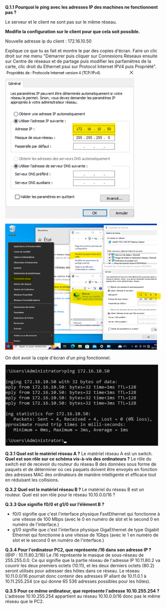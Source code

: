 **Q.1.1 Pourquoi le ping avec les adresses IP des machines ne fonctionnent pas ?**

Le serveur et le client ne sont pas sur le même réseau. 

**Modifie la configuration sur le client pour que cela soit possible.**

Nouvelle adresse ip du client : 172.16.10.50


Explique ce que tu as fait et montre le par des copies d'écran.
Faire un clic droit sur me menu "Démarrer puis cliquer sur Connexions Réseaux ensuite sur Centre de réseaux et de partage puis modifier les parfamètres de la carte, clic droit du Ethernet psui sur Protocol Internet IPV4 puis Propriété". 
![Ceci est un exemple d’image](Checkpoint2-Q1.1bis.png)

![Ceci est un exemple d’image](Checkpoint2-Q1.1ter.png)

On doit avoir la copie d'écran d'un ping fonctionnel.

![Ceci est un exemple d’image](Checkpoint2-Q1.1.png)

**Q.3.1 Quel est le matériel réseau A ?** Le matériel réseau A est un switch.
**Quel est son rôle sur ce schéma vis-à-vis des ordinateurs ?**
Le rôle du switch est de recevoir du routeur du réseau B des données sous forme de paquets et de 
déterminer où ces paquets doivent être envoyés en fonction des adresses MAC des ordinateurs de manière intelligente et efficace tout en réduisant les collisions.

**Q.3.2 Quel est le matériel réseau B ?** Le matériel du réseau B est un routeur.
Quel est son rôle pour le réseau 10.10.0.0/16 ?

**Q.3.3 Que signifie f0/0 et g1/0 sur l’élément B ?**
- f0/0 signifie que c'est l'interface physique FastEthernet qui fonctionne à une vitesse de 100 Mbps (avec le 0 en numéro de slot et le second 0 en numéro de l'interface.) 
- g1/0 signifie que c'est l'interface physique GigaEthernet de type Gigabit Ethernet qui fonctionne à une vitesse de 1Gbps (avec le 1 en numéro de slot et le second 0 en numéro de l'interface.)  

**Q.3.4 Pour l'ordinateur PC2, que représente /16 dans son adresse IP ?** (@IP : 10.11.80.2/16)
Le /16 représente le masque de sous-réseau de 255.255.0.0. 
Ce qui signifie que la partie réseau de l'adresse IP 10.11.80.2 va couvrir les deux premiers octets (10.11), et les deux derniers octets (80.2) seront utilisés pour adresser des hôtes dans ce réseau.
Le réseau 10.11.0.0/16 pourrait donc contenir des adresses IP allant de 10.11.0.1 à 10.11.255.254 (ce qui donne 65 536 adresses possibles pour les hôtes).

**Q.3.5 Pour ce même ordinateur, que représente l'adresse 10.10.255.254 ?**
L'adresse 10.10.255.254 appartient au réseau 10.10.0.0/16 donc pas le même réseau que le PC2. 


